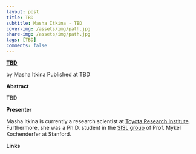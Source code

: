 ```yaml
---
layout: post
title: TBD
subtitle: Masha Itkina - TBD
cover-img: /assets/img/path.jpg
share-img: /assets/img/path.jpg
tags: [TBD]
comments: false
---
```


[**TBD**](https://web.stanford.edu/group/sisl/public/defense_itkina.pdf)

by Masha Itkina
Published at TBD

**Abstract**

TBD

**Presenter**

Masha Itkina is currently a research scientist at [Toyota Research Institute](https://www.tri.global/). Furthermore, she was a Ph.D. student in the [SISL group](https://web.stanford.edu/group/sisl/cgi-bin/wordpress/) of Prof. Mykel Kochenderfer at Stanford. 

**Links**
